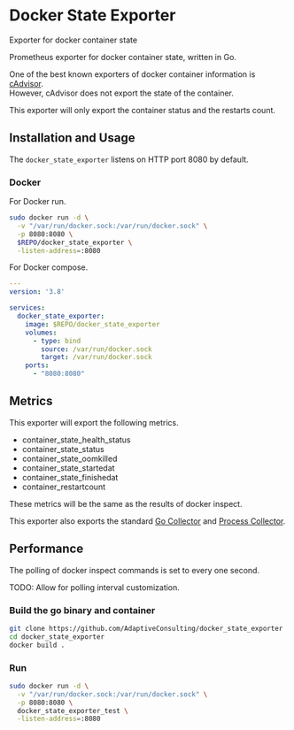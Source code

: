 # Docker State Exporter

Exporter for docker container state

Prometheus exporter for docker container state, written in Go.

One of the best known exporters of docker container information is [cAdvisor](https://github.com/google/cadvisor).\
However, cAdvisor does not export the state of the container.

This exporter will only export the container status and the restarts count.

## Installation and Usage

The `docker_state_exporter` listens on HTTP port 8080 by default.

### Docker

For Docker run.

```bash
sudo docker run -d \
  -v "/var/run/docker.sock:/var/run/docker.sock" \
  -p 8080:8080 \
  $REPO/docker_state_exporter \
  -listen-address=:8080
```

For Docker compose.

```yaml
---
version: '3.8'

services:
  docker_state_exporter:
    image: $REPO/docker_state_exporter
    volumes:
      - type: bind
        source: /var/run/docker.sock
        target: /var/run/docker.sock
    ports:
      - "8080:8080"
```

## Metrics

This exporter will export the following metrics.

- container_state_health_status
- container_state_status
- container_state_oomkilled
- container_state_startedat
- container_state_finishedat
- container_restartcount

These metrics will be the same as the results of docker inspect.

This exporter also exports the standard
[Go Collector](https://pkg.go.dev/github.com/prometheus/client_golang/prometheus#NewGoCollector)
and [Process Collector](https://pkg.go.dev/github.com/prometheus/client_golang/prometheus#NewProcessCollector).

## Performance

The polling of docker inspect commands is set to every one second. 

TODO: Allow for polling interval customization.

### Build the go binary and container

```bash
git clone https://github.com/AdaptiveConsulting/docker_state_exporter
cd docker_state_exporter
docker build . 
```

### Run

```bash
sudo docker run -d \
  -v "/var/run/docker.sock:/var/run/docker.sock" \
  -p 8080:8080 \
  docker_state_exporter_test \
  -listen-address=:8080
```
